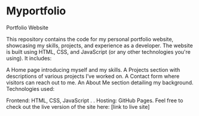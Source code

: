 # Myportfolio


Portfolio Website

This repository contains the code for my personal portfolio website, showcasing my skills, projects, and experience as a developer. The website is built using HTML, CSS, and JavaScript (or any other technologies you're using). It includes:

A Home page introducing myself and my skills.
A Projects section with descriptions of various projects I’ve worked on.
A Contact form where visitors can reach out to me.
An About Me section detailing my background.
Technologies used:

Frontend: HTML, CSS, JavaScript .
.
Hosting: GitHub Pages.
Feel free to check out the live version of the site here: [link to live site]

